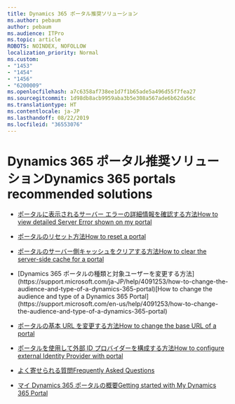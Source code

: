 ```yaml
---
title: Dynamics 365 ポータル推奨ソリューション
ms.author: pebaum
author: pebaum
ms.audience: ITPro
ms.topic: article
ROBOTS: NOINDEX, NOFOLLOW
localization_priority: Normal
ms.custom:
- "1453"
- "1454"
- "1456"
- "6200009"
ms.openlocfilehash: a7c6358af738ee1d7f1b65ade5a496d55f7fea27
ms.sourcegitcommit: 1d98db8acb9959aba3b5e308a567ade6b62da56c
ms.translationtype: HT
ms.contentlocale: ja-JP
ms.lasthandoff: 08/22/2019
ms.locfileid: "36553076"
---
```

# <a name="dynamics-365-portals-recommended-solutions"></a><span data-ttu-id="56d92-102">Dynamics 365 ポータル推奨ソリューション</span><span class="sxs-lookup"><span data-stu-id="56d92-102">Dynamics 365 portals recommended solutions</span></span>

* [<span data-ttu-id="56d92-103">ポータルに表示されるサーバー エラーの詳細情報を確認する方法</span><span class="sxs-lookup"><span data-stu-id="56d92-103">How to view detailed Server Error shown on my portal</span></span>](https://docs.microsoft.com/dynamics365/customer-engagement/portals/view-portal-error-log)

* [<span data-ttu-id="56d92-104">ポータルのリセット方法</span><span class="sxs-lookup"><span data-stu-id="56d92-104">How to reset a portal</span></span>](https://docs.microsoft.com/dynamics365/customer-engagement/portals/reset-portal)

* [<span data-ttu-id="56d92-105">ポータルのサーバー側キャッシュをクリアする方法</span><span class="sxs-lookup"><span data-stu-id="56d92-105">How to clear the server-side cache for a portal</span></span>](https://docs.microsoft.com/dynamics365/customer-engagement/portals/clear-server-side-cache)

* <span data-ttu-id="56d92-106">
  [Dynamics 365 ポータルの種類と対象ユーザーを変更する方法](https://support.microsoft.com/ja-JP/help/4091253/how-to-change-the-audience-and-type-of-a-dynamics-365-portal)</span><span class="sxs-lookup"><span data-stu-id="56d92-106">[How to change the audience and type of a Dynamics 365 Portal](https://support.microsoft.com/en-us/help/4091253/how-to-change-the-audience-and-type-of-a-dynamics-365-portal)</span></span>

* [<span data-ttu-id="56d92-107">ポータルの基本 URL を変更する方法</span><span class="sxs-lookup"><span data-stu-id="56d92-107">How to change the base URL of a portal</span></span>](https://docs.microsoft.com/dynamics365/customer-engagement/portals/change-base-url)

* [<span data-ttu-id="56d92-108">ポータルを使用して外部 ID プロバイダーを構成する方法</span><span class="sxs-lookup"><span data-stu-id="56d92-108">How to configure external Identity Provider with portal</span></span>](https://docs.microsoft.com/dynamics365/customer-engagement/portals/configure-portal-authentication)

* [<span data-ttu-id="56d92-109">よく寄せられる質問</span><span class="sxs-lookup"><span data-stu-id="56d92-109">Frequently Asked Questions</span></span>](https://support.microsoft.com/help/4456128/portal-capabilities-for-dynamics-365-faq)

* [<span data-ttu-id="56d92-110">マイ Dynamics 365 ポータルの概要</span><span class="sxs-lookup"><span data-stu-id="56d92-110">Getting started with My Dynamics 365 Portal</span></span>](https://docs.microsoft.com/dynamics365/customer-engagement/portals/manage-sharepoint-documents#step-2-set-up-sharepoint-integration-from-portal-admin-center)
